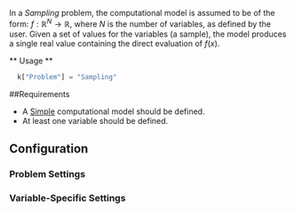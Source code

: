 In a *Sampling* problem, the computational model is assumed to be of the form: $f:\mathbb{R}^N\rightarrow\mathbb{R}$, where $N$ is the number of variables, as defined by the user. Given a set of values for the variables (a sample), the model produces a single real value containing the direct evaluation of $f(x)$. 

** Usage **

```python
  k["Problem"] = "Sampling"
```

##Requirements

+ A [Simple](/usage/models/simple) computational model should be defined.
+ At least one variable should be defined.

## Configuration

### Problem Settings
 
### Variable-Specific Settings